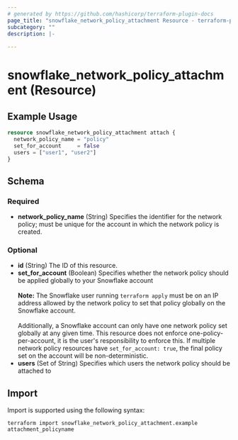 ```yaml
---
# generated by https://github.com/hashicorp/terraform-plugin-docs
page_title: "snowflake_network_policy_attachment Resource - terraform-provider-snowflake"
subcategory: ""
description: |-
  
---
```


# snowflake_network_policy_attachment (Resource)



## Example Usage

```terraform
resource snowflake_network_policy_attachment attach {
  network_policy_name = "policy"
  set_for_account     = false
  users = ["user1", "user2"]
}
```

<!-- schema generated by tfplugindocs -->
## Schema

### Required

- **network_policy_name** (String) Specifies the identifier for the network policy; must be unique for the account in which the network policy is created.

### Optional

- **id** (String) The ID of this resource.
- **set_for_account** (Boolean) Specifies whether the network policy should be applied globally to your Snowflake account<br><br>**Note:** The Snowflake user running `terraform apply` must be on an IP address allowed by the network policy to set that policy globally on the Snowflake account.<br><br>Additionally, a Snowflake account can only have one network policy set globally at any given time. This resource does not enforce one-policy-per-account, it is the user's responsibility to enforce this. If multiple network policy resources have `set_for_account: true`, the final policy set on the account will be non-deterministic.
- **users** (Set of String) Specifies which users the network policy should be attached to

## Import

Import is supported using the following syntax:

```shell
terraform import snowflake_network_policy_attachment.example attachment_policyname
```
